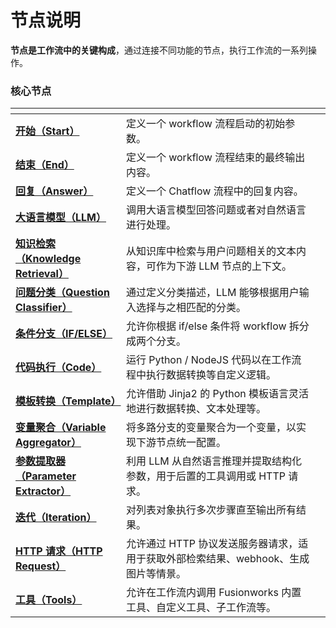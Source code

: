 # 节点说明

**节点是工作流中的关键构成**，通过连接不同功能的节点，执行工作流的一系列操作。

### 核心节点

<table data-view="cards"><thead><tr><th></th><th></th><th></th></tr></thead><tbody><tr><td><a href="start.md"><strong>开始（Start）</strong></a></td><td>定义一个 workflow 流程启动的初始参数。</td><td></td></tr><tr><td><a href="end.md"><strong>结束（End）</strong></a></td><td>定义一个 workflow 流程结束的最终输出内容。</td><td></td></tr><tr><td><a href="answer.md"><strong>回复（Answer）</strong></a></td><td>定义一个 Chatflow 流程中的回复内容。</td><td></td></tr><tr><td><a href="llm.md"><strong>大语言模型（LLM）</strong></a></td><td>调用大语言模型回答问题或者对自然语言进行处理。</td><td></td></tr><tr><td><a href="knowledge_retrieval.md"><strong>知识检索（Knowledge Retrieval）</strong></a></td><td>从知识库中检索与用户问题相关的文本内容，可作为下游 LLM 节点的上下文。</td><td></td></tr><tr><td><a href="question_classifier.md"><strong>问题分类（Question Classifier）</strong></a></td><td>通过定义分类描述，LLM 能够根据用户输入选择与之相匹配的分类。</td><td></td></tr><tr><td><a href="ifelse.md"><strong>条件分支（IF/ELSE）</strong></a></td><td>允许你根据 if/else 条件将 workflow 拆分成两个分支。</td><td></td></tr><tr><td><a href="code.md"><strong>代码执行（Code）</strong></a></td><td>运行 Python / NodeJS 代码以在工作流程中执行数据转换等自定义逻辑。</td><td></td></tr><tr><td><a href="template.md"><strong>模板转换（Template）</strong></a></td><td>允许借助 Jinja2 的 Python 模板语言灵活地进行数据转换、文本处理等。</td><td></td></tr><tr><td><a href="variable_assigner.md"><strong>变量聚合（Variable Aggregator）</strong></a></td><td>将多路分支的变量聚合为一个变量，以实现下游节点统一配置。</td><td></td></tr><tr><td><a href="parameter_extractor.md"><strong>参数提取器（Parameter Extractor）</strong></a></td><td>利用 LLM 从自然语言推理并提取结构化参数，用于后置的工具调用或 HTTP 请求。</td><td></td></tr><tr><td><a href="iteration.md"><strong>迭代（Iteration）</strong></a></td><td>对列表对象执行多次步骤直至输出所有结果。</td><td></td></tr><tr><td><a href="http_request.md"><strong>HTTP 请求（HTTP Request）</strong></a></td><td>允许通过 HTTP 协议发送服务器请求，适用于获取外部检索结果、webhook、生成图片等情景。</td><td></td></tr><tr><td><a href="tools.md"><strong>工具（Tools）</strong></a></td><td>允许在工作流内调用 Fusionworks 内置工具、自定义工具、子工作流等。</td><td></td></tr></tbody></table>
